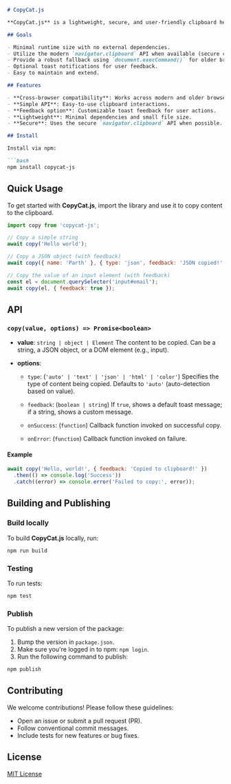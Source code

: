 ````markdown
# CopyCat.js

**CopyCat.js** is a lightweight, secure, and user-friendly clipboard helper for the web. It supports modern browsers and offers fallbacks for older ones, with minimal footprint and no dependencies.

## Goals

- Minimal runtime size with no external dependencies.
- Utilize the modern `navigator.clipboard` API when available (secure contexts).
- Provide a robust fallback using `document.execCommand()` for older browsers.
- Optional toast notifications for user feedback.
- Easy to maintain and extend.

## Features

- **Cross-browser compatibility**: Works across modern and older browsers.
- **Simple API**: Easy-to-use clipboard interactions.
- **Feedback option**: Customizable toast feedback for user actions.
- **Lightweight**: Minimal dependencies and small file size.
- **Secure**: Uses the secure `navigator.clipboard` API when possible.

## Install

Install via npm:

```bash
npm install copycat-js
````

## Quick Usage

To get started with **CopyCat.js**, import the library and use it to copy content to the clipboard.

```js
import copy from 'copycat-js';

// Copy a simple string
await copy('Hello world');

// Copy a JSON object (with feedback)
await copy({ name: 'Parth' }, { type: 'json', feedback: 'JSON copied!' });

// Copy the value of an input element (with feedback)
const el = document.querySelector('input#email');
await copy(el, { feedback: true });
```

## API

### `copy(value, options) => Promise<boolean>`

* **value**: `string | object | Element`
  The content to be copied. Can be a string, a JSON object, or a DOM element (e.g., input).

* **options**:

  * `type`: (`'auto' | 'text' | 'json' | 'html' | 'color'`)
    Specifies the type of content being copied. Defaults to `'auto'` (auto-detection based on value).

  * `feedback`: (`boolean | string`)
    If `true`, shows a default toast message; if a string, shows a custom message.

  * `onSuccess`: (`function`)
    Callback function invoked on successful copy.

  * `onError`: (`function`)
    Callback function invoked on failure.

#### Example

```js
await copy('Hello, world!', { feedback: 'Copied to clipboard!' })
  .then(() => console.log('Success'))
  .catch((error) => console.error('Failed to copy:', error));
```

## Building and Publishing

### Build locally

To build **CopyCat.js** locally, run:

```bash
npm run build
```

### Testing

To run tests:

```bash
npm test
```

### Publish

To publish a new version of the package:

1. Bump the version in `package.json`.
2. Make sure you're logged in to npm: `npm login`.
3. Run the following command to publish:

```bash
npm publish
```

## Contributing

We welcome contributions! Please follow these guidelines:

* Open an issue or submit a pull request (PR).
* Follow conventional commit messages.
* Include tests for new features or bug fixes.

## License

[MIT License](LICENSE)
